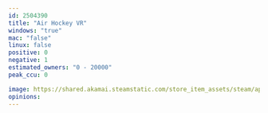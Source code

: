 ```yaml
---
id: 2504390
title: "Air Hockey VR"
windows: "true"
mac: "false"
linux: false
positive: 0
negative: 1
estimated_owners: "0 - 20000"
peak_ccu: 0

image: https://shared.akamai.steamstatic.com/store_item_assets/steam/apps/2504390/header.jpg?t=1710007943
opinions:
---
```

